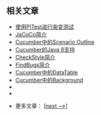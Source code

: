 ## 相关文章

+ [使用PITest进行突变测试](docs/使用PITest进行突变测试.md)
+ [JaCoCo简介](docs/JaCoCo简介.md)
+ [Cucumber中的Scenario Outline](docs/Cucumber中的ScenarioOutline.md)
+ [Cucumber的Java 8支持](docs/Cucumber的Java8支持.md)
+ [CheckStyle简介](docs/CheckStyle简介.md)
+ [FindBugs简介](docs/FindBugs简介.md)
+ [Cucumber中的DataTable](docs/Cucumber中的DataTable.md)
+ [Cucumber中的Background](docs/Cucumber中的Background.md)
+ []()
+ []()

- 更多文章： [[next -->]](../libraries-2/README.md)
